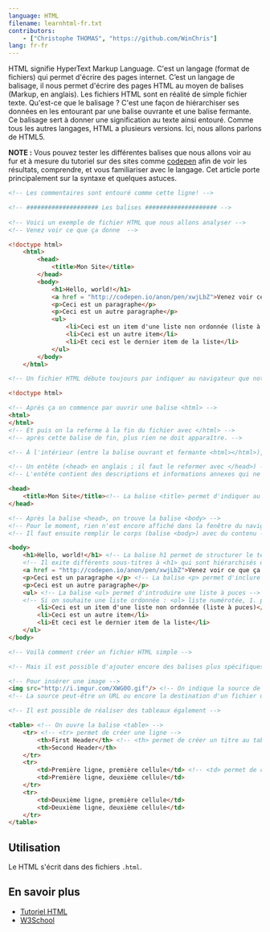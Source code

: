 ```yaml
---
language: HTML
filename: learnhtml-fr.txt
contributors:
    - ["Christophe THOMAS", "https://github.com/WinChris"]
lang: fr-fr
---
```


HTML signifie HyperText Markup Language. 
C'est un langage (format de fichiers) qui permet d'écrire des pages internet.
C’est un langage de balisage, il nous permet d'écrire des pages HTML au moyen de balises (Markup, en anglais).
Les fichiers HTML sont en réalité de simple fichier texte.
Qu'est-ce que le balisage ? C'est une façon de hiérarchiser ses données en les entourant par une balise ouvrante et une balise fermante. 
Ce balisage sert à donner une signification au texte ainsi entouré.
Comme tous les autres langages, HTML a plusieurs versions. Ici, nous allons parlons de HTML5.

**NOTE :** Vous pouvez tester les différentes balises que nous allons voir au fur et à mesure du tutoriel sur des sites comme [codepen](http://codepen.io/pen/) afin de voir les résultats, comprendre, et vous familiariser avec le langage.
Cet article porte principalement sur la syntaxe et quelques astuces.


```html
<!-- Les commentaires sont entouré comme cette ligne! -->

<!-- #################### Les balises #################### -->
   
<!-- Voici un exemple de fichier HTML que nous allons analyser -->
<!-- Venez voir ce que ça donne  --> 

<!doctype html>
	<html>
		<head>
			<title>Mon Site</title>
		</head>
		<body>
			<h1>Hello, world!</h1>
			<a href = "http://codepen.io/anon/pen/xwjLbZ">Venez voir ce que ça donne</a>
			<p>Ceci est un paragraphe</p>
			<p>Ceci est un autre paragraphe</p>
			<ul>
				<li>Ceci est un item d'une liste non ordonnée (liste à puces)</li>
				<li>Ceci est un autre item</li>
				<li>Et ceci est le dernier item de la liste</li>
			</ul>
		</body>
	</html>

<!-- Un fichier HTML débute toujours par indiquer au navigateur que notre page est faite en HTML -->

<!doctype html>

<!-- Après ça on commence par ouvrir une balise <html> -->
<html>
</html>
<!-- Et puis on la referme à la fin du fichier avec </html> -->
<!-- après cette balise de fin, plus rien ne doit apparaître. -->

<!-- À l'intérieur (entre la balise ouvrant et fermante <html></html>), on trouve : -->

<!-- Un entête (<head> en anglais ; il faut le refermer avec </head>) -->
<!-- L'entête contient des descriptions et informations annexes qui ne sont pas affichées : se sont les métadonnées -->

<head>
	<title>Mon Site</title><!-- La balise <title> permet d'indiquer au navigateur le titre à afficher dans la barre de l'onglet de la fenêtre -->
</head>

<!-- Après la balise <head>, on trouve la balise <body> -->
<!-- Pour le moment, rien n'est encore affiché dans la fenêtre du navigateur. -->
<!-- Il faut ensuite remplir le corps (balise <body>) avec du contenu -->

<body>
	<h1>Hello, world!</h1> <!-- La balise h1 permet de structurer le texte, c'est  un titre -->
	<!-- Il exite différents sous-titres à <h1> qui sont hiérarchisés du plus important (h2) au plus précis (h6) -->
	<a href = "http://codepen.io/anon/pen/xwjLbZ">Venez voir ce que ça donne</a> <!-- Lien vers la source cible indiqué dans href="" -->
	<p>Ceci est un paragraphe </p> <!-- La balise <p> permet d'inclure du texte à la page html -->
	<p>Ceci est un autre paragraphe</p>
	<ul> <!-- La balise <ul> permet d'introduire une liste à puces -->
	<!-- Si on souhaite une liste ordonnée : <ol> liste numérotée, 1. pour le premier élément, 2. pour le second, etc -->
		<li>Ceci est un item d'une liste non ordonnée (liste à puces)</li>
		<li>Ceci est un autre item</li>
		<li>Et ceci est le dernier item de la liste</li>
	</ul>
</body>

<!-- Voilà comment créer un fichier HTML simple -->

<!-- Mais il est possible d'ajouter encore des balises plus spécifiques -->

<!-- Pour insérer une image -->
<img src="http://i.imgur.com/XWG0O.gif"/> <!-- On indique la source de l'image dans src="" -->
<!-- La source peut-être un URL ou encore la destination d'un fichier de votre ordinateur -->

<!-- Il est possible de réaliser des tableaux également -->

<table> <!-- On ouvre la balise <table> -->
	<tr> <!-- <tr> permet de créer une ligne -->
		<th>First Header</th> <!-- <th> permet de créer un titre au tableau -->
		<th>Second Header</th>
	</tr>
	<tr>
		<td>Première ligne, première cellule</td> <!-- <td> permet de créer une cellule -->
		<td>Première ligne, deuxième cellule</td>
	</tr>
	<tr>
		<td>Deuxième ligne, première cellule</td>
		<td>Deuxième ligne, deuxième cellule</td>
	</tr>
</table>
```

## Utilisation

Le HTML s'écrit dans des fichiers `.html`.

## En savoir plus 

* [Tutoriel HTML](http://slaout.linux62.org/html_css/html.html)
* [W3School](http://www.w3schools.com/html/html_intro.asp)
